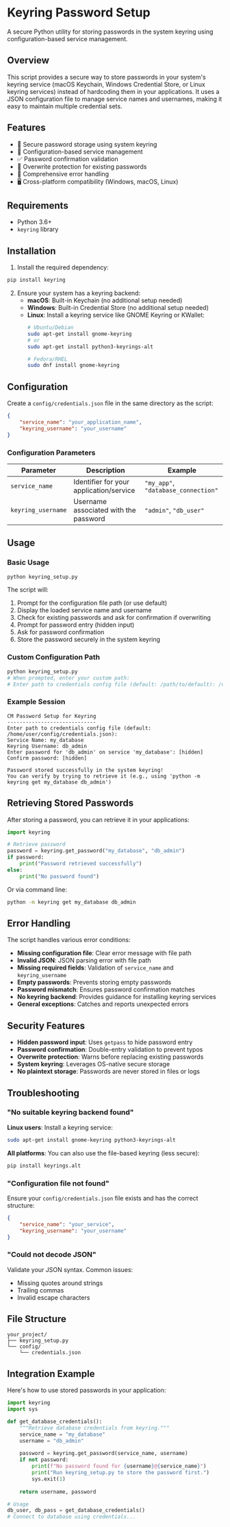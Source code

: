 # Keyring Password Setup

A secure Python utility for storing passwords in the system keyring using configuration-based service management.

## Overview

This script provides a secure way to store passwords in your system's keyring service (macOS Keychain, Windows Credential Store, or Linux keyring services) instead of hardcoding them in your applications. It uses a JSON configuration file to manage service names and usernames, making it easy to maintain multiple credential sets.

## Features

- 🔐 Secure password storage using system keyring
- 📝 Configuration-based service management
- ✅ Password confirmation validation
- 🔄 Overwrite protection for existing passwords
- 🚨 Comprehensive error handling
- 🖥️ Cross-platform compatibility (Windows, macOS, Linux)

## Requirements

- Python 3.6+
- `keyring` library

## Installation

1. Install the required dependency:
```bash
pip install keyring
```

2. Ensure your system has a keyring backend:
   - **macOS**: Built-in Keychain (no additional setup needed)
   - **Windows**: Built-in Credential Store (no additional setup needed)
   - **Linux**: Install a keyring service like GNOME Keyring or KWallet:
     ```bash
     # Ubuntu/Debian
     sudo apt-get install gnome-keyring
     # or
     sudo apt-get install python3-keyrings-alt
     
     # Fedora/RHEL
     sudo dnf install gnome-keyring
     ```

## Configuration

Create a `config/credentials.json` file in the same directory as the script:

```json
{
    "service_name": "your_application_name",
    "keyring_username": "your_username"
}
```

### Configuration Parameters

| Parameter | Description | Example |
|-----------|-------------|---------|
| `service_name` | Identifier for your application/service | `"my_app"`, `"database_connection"` |
| `keyring_username` | Username associated with the password | `"admin"`, `"db_user"` |

## Usage

### Basic Usage

```bash
python keyring_setup.py
```

The script will:
1. Prompt for the configuration file path (or use default)
2. Display the loaded service name and username
3. Check for existing passwords and ask for confirmation if overwriting
4. Prompt for password entry (hidden input)
5. Ask for password confirmation
6. Store the password securely in the system keyring

### Custom Configuration Path

```bash
python keyring_setup.py
# When prompted, enter your custom path:
# Enter path to credentials config file (default: /path/to/default): /custom/path/credentials.json
```

### Example Session

```
CM Password Setup for Keyring
-----------------------------
Enter path to credentials config file (default: /home/user/config/credentials.json): 
Service Name: my_database
Keyring Username: db_admin
Enter password for 'db_admin' on service 'my_database': [hidden]
Confirm password: [hidden]

Password stored successfully in the system keyring!
You can verify by trying to retrieve it (e.g., using 'python -m keyring get my_database db_admin')
```

## Retrieving Stored Passwords

After storing a password, you can retrieve it in your applications:

```python
import keyring

# Retrieve password
password = keyring.get_password("my_database", "db_admin")
if password:
    print("Password retrieved successfully")
else:
    print("No password found")
```

Or via command line:
```bash
python -m keyring get my_database db_admin
```

## Error Handling

The script handles various error conditions:

- **Missing configuration file**: Clear error message with file path
- **Invalid JSON**: JSON parsing error with file path
- **Missing required fields**: Validation of `service_name` and `keyring_username`
- **Empty passwords**: Prevents storing empty passwords
- **Password mismatch**: Ensures password confirmation matches
- **No keyring backend**: Provides guidance for installing keyring services
- **General exceptions**: Catches and reports unexpected errors

## Security Features

- **Hidden password input**: Uses `getpass` to hide password entry
- **Password confirmation**: Double-entry validation to prevent typos
- **Overwrite protection**: Warns before replacing existing passwords
- **System keyring**: Leverages OS-native secure storage
- **No plaintext storage**: Passwords are never stored in files or logs

## Troubleshooting

### "No suitable keyring backend found"

**Linux users**: Install a keyring service:
```bash
sudo apt-get install gnome-keyring python3-keyrings-alt
```

**All platforms**: You can also use the file-based keyring (less secure):
```bash
pip install keyrings.alt
```

### "Configuration file not found"

Ensure your `config/credentials.json` file exists and has the correct structure:
```json
{
    "service_name": "your_service",
    "keyring_username": "your_username"
}
```

### "Could not decode JSON"

Validate your JSON syntax. Common issues:
- Missing quotes around strings
- Trailing commas
- Invalid escape characters

## File Structure

```
your_project/
├── keyring_setup.py
└── config/
    └── credentials.json
```

## Integration Example

Here's how to use stored passwords in your application:

```python
import keyring
import sys

def get_database_credentials():
    """Retrieve database credentials from keyring."""
    service_name = "my_database"
    username = "db_admin"
    
    password = keyring.get_password(service_name, username)
    if not password:
        print(f"No password found for {username}@{service_name}")
        print("Run keyring_setup.py to store the password first.")
        sys.exit(1)
    
    return username, password

# Usage
db_user, db_pass = get_database_credentials()
# Connect to database using credentials...
```

